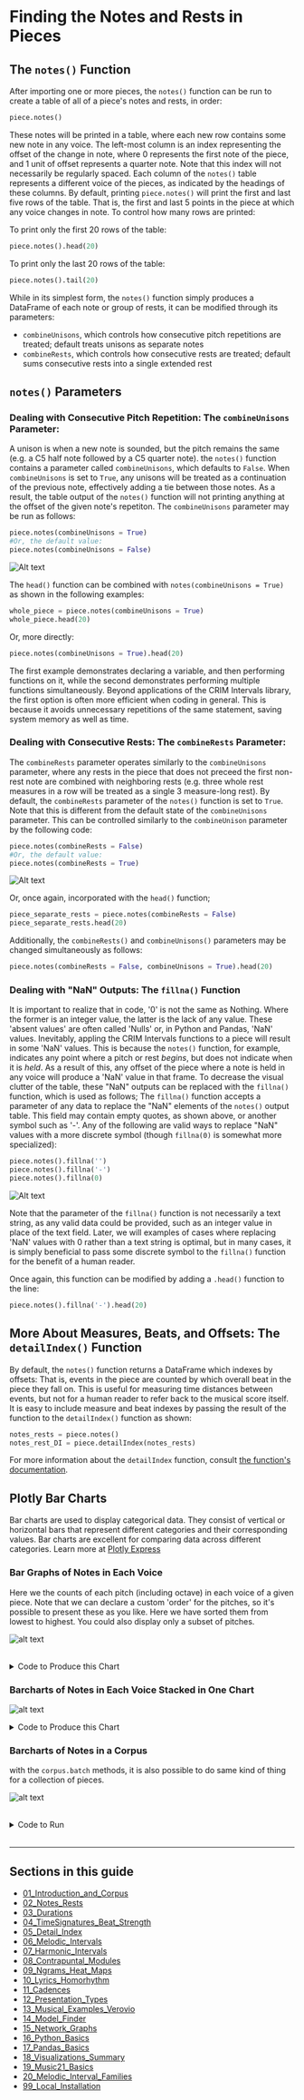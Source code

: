 # Finding the Notes and Rests in Pieces

## The `notes()` Function  

After importing one or more pieces, the `notes()` function can be run to create a table of all of a piece's notes and rests, in order:  

```python
piece.notes()
```

These notes will be printed in a table, where each new row contains some new note in any voice. The left-most column is an index representing the offset of the change in note, where 0 represents the first note of the piece, and 1 unit of offset represents a quarter note. Note that this index will not necessarily be regularly spaced. Each column of the `notes()` table represents a different voice of the pieces, as indicated by the headings of these columns. By default, printing `piece.notes()` will print the first and last five rows of the table. That is, the first and last 5 points in the piece at which any voice changes in note. To control how many rows are printed:  

To print only the first 20 rows of the table:  

```python
piece.notes().head(20)
```

To print only the last 20 rows of the table:  

```python
piece.notes().tail(20)
```

While in its simplest form, the `notes()` function simply produces a DataFrame of each note or group of rests, it can be modified through its parameters:  

* `combineUnisons`, which controls how consecutive pitch repetitions are treated; default treats unisons as separate notes  
* `combineRests`, which controls how consecutive rests are treated; default sums consecutive rests into a single extended rest  

## `notes()` Parameters  

### Dealing with Consecutive Pitch Repetition: The `combineUnisons` Parameter:  

A unison is when a new note is sounded, but the pitch remains the same (e.g. a C5 half note followed by a C5 quarter note). the `notes()` function contains a parameter called `combineUnisons`, which defaults to `False`. When `combineUnisons` is set to `True`, any unisons will be treated as a continuation of the previous note, effectively adding a tie between those notes. As a result, the table output of the `notes()` function will not printing anything at the offset of the given note's repetiton. The `combineUnisons` parameter may be run as follows:  

```python
piece.notes(combineUnisons = True)  
#Or, the default value:  
piece.notes(combineUnisons = False)
```   

![Alt text](images/notes_2.png)

The `head()` function can be combined with `notes(combineUnisons = True)` as shown in the following examples:  

```python
whole_piece = piece.notes(combineUnisons = True)
whole_piece.head(20)
``` 

Or, more directly:  

```python
piece.notes(combineUnisons = True).head(20)
```  

The first example demonstrates declaring a variable, and then performing functions on it, while the second demonstrates performing multiple functions simultaneously. Beyond applications of the CRIM Intervals library, the first option is often more efficient when coding in general. This is because it avoids unnecessary repetitions of the same statement, saving system memory as well as time.

### Dealing with Consecutive Rests: The `combineRests` Parameter:  

The `combineRests` parameter operates similarly to the `combineUnisons` parameter, where any rests in the piece that does not preceed the first non-rest note are combined with neighboring rests (e.g. three whole rest measures in a row will be treated as a single 3 measure-long rest). By default, the `combineRests` parameter of the `notes()` function is set to `True`. Note that this is different from the default state of the `combineUnisons` parameter. This can be controlled similarly to the `combineUnison` parameter by the following code:  

```python
piece.notes(combineRests = False)  
#Or, the default value:  
piece.notes(combineRests = True)
```

![Alt text](images/_notes_3.png)

Or, once again, incorporated with the `head()` function;  

```python
piece_separate_rests = piece.notes(combineRests = False)  
piece_separate_rests.head(20)
```
  
Additionally, the `combineRests()` and `combineUnisons()` parameters may be changed simultaneously as follows:  

```python
piece.notes(combineRests = False, combineUnisons = True).head(20)
```

### Dealing with "NaN" Outputs: The `fillna()` Function  

It is important to realize that in code, '0' is not the same as Nothing. Where the former is an integer value, the latter is the lack of any value. These 'absent values' are often called 'Nulls' or, in Python and Pandas, 'NaN' values. Inevitably, appling the CRIM Intervals functions to a piece will result in some 'NaN' values. This is because the `notes()` function, for example, indicates any point where a pitch or rest *begins*, but does not indicate when it is *held*. As a result of this, any offset of the piece where a note is held in any voice will produce a 'NaN' value in that frame. To decrease the visual clutter of the table, these "NaN" outputs can be replaced with the `fillna()` function, which is used as follows; The `fillna()` function accepts a parameter of any data to replace the "NaN" elements of the `notes()` output table. This field may contain empty quotes, as shown above, or another symbol such as '-'. Any of the following are valid ways to replace "NaN" values with a more discrete symbol (though `fillna(0)` is somewhat more specialized):  

```python
piece.notes().fillna('')  
piece.notes().fillna('-')  
piece.notes().fillna(0)
```

![Alt text](images/notes_4.png)

Note that the parameter of the `fillna()` function is not necessarily a text string, as any valid data could be provided, such as an integer value in place of the text field. Later, we will examples of cases where replacing 'NaN' values with 0 rather than a text string is optimal, but in many cases, it is simply beneficial to pass some discrete symbol to the `fillna()` function for the benefit of a human reader.  

Once again, this function can be modified by adding a `.head()` function to the line:  

```python
piece.notes().fillna('-').head(20)
```  

## More About Measures, Beats, and Offsets: The `detailIndex()` Function  

By default, the `notes()` function returns a DataFrame which indexes by offsets: That is, events in the piece are counted by which overall beat in the piece they fall on. This is useful for measuring time distances between events, but not for a human reader to refer back to the musical score itself. It is easy to include measure and beat indexes by passing the result of the function to the `detailIndex()` function as shown:  

```python
notes_rests = piece.notes()  
notes_rest_DI = piece.detailIndex(notes_rests)
```

For more information about the `detailIndex` function, consult [the function's documentation](09_DetailIndex.md).  


## Plotly Bar Charts

Bar charts are used to display categorical data. They consist of vertical or horizontal bars that represent different categories and their corresponding values. Bar charts are excellent for comparing data across different categories.  Learn more at [Plotly Express](https://plotly.com/python/bar-charts/)


### Bar Graphs of Notes in Each Voice

Here we the counts of each pitch (including octave) in each voice of a given piece.  Note that we can declare a custom 'order' for the pitches, so it's possible to present these as you like.  Here we have sorted them from lowest to highest.  You could also display only a subset of pitches.

![alt text](images/nr_chart_voices.png)

<br>

<Details>

<Summary>Code to Produce this Chart</Summary>

```python
# assuming all the usual CRIM Intervals imports already done .  . 
url = 'https://crimproject.org/mei/CRIM_Model_0001.mei'
piece = importScore(url)

# give the chart a meaningful title based on your piece:
md = piece.metadata  
chart_title = "Distribution of Notes in " + md['composer'] + ", " + md['title']

# set the custom order for pitches
pitch_order = ['E-2', 'E2', 'F2', 'F#2', 'G2', 'A2', 'B-2', 'B2', 
               'C3', 'C#3', 'D3', 'E-3','E3', 'F3', 'F#3', 'G3', 'G#3','A3', 'B-3','B3',
               'C4', 'C#4','D4', 'E-4', 'E4', 'F4', 'F#4','G4', 'A4', 'B-4', 'B4',
               'C5', 'C#5','D5', 'E-5','E5', 'F5', 'F#5', 'G5', 'A5', 'B-5', 'B5']

# get the notes and create the dataframe for the chart
nr = piece.notes().fillna('-')  
nr = nr.apply(pd.Series.value_counts).fillna(0).astype(int).reset_index().copy()  
nr.rename(columns={'index': 'pitch'}, inplace=True)  
nr['pitch'] = pd.Categorical(nr["pitch"], categories=pitch_order)  
nr = nr.sort_values(by="pitch").dropna().copy()  
voices = nr.columns.to_list()[1:]  # Exclude 'pitch' column
# melt the dataframe to long format suitable for px.bar
melted_nr = nr.melt(id_vars='pitch', var_name='voice', value_name='count')
# create a custom color palette
custom_palette = px.colors.qualitative.Plotly + px.colors.qualitative.Dark24 + px.colors.qualitative.Light24
color_dict = {voice: custom_palette[i % len(custom_palette)] for i, voice in enumerate(voices)}
# Plot using Plotly Express with stacked bars
fig = px.bar(melted_nr, 
             x='pitch', 
             y='count', 
             color='voice', 
             facet_col='voice', 
             category_orders={'pitch': pitch_order}, 
             color_discrete_map=color_dict, barmode='stack',
             height=700,
             width=1000,
             title=chart_title)

fig.update_layout(showlegend=True)
fig.show()
``` 
</Details>



### Barcharts of Notes in Each Voice Stacked in One Chart


![alt text](images/nr_chart_combined.png)

<Details>

<Summary>Code to Produce this Chart</Summary>

```python
import plotly.express as px
# set order of tones
pitch_order = ['E-2', 'E2', 'F2', 'F#2', 'G2', 'A2', 'B-2', 'B2', 
               'C3', 'C#3', 'D3', 'E-3','E3', 'F3', 'F#3', 'G3', 'G#3','A3', 'B-3','B3',
               'C4', 'C#4','D4', 'E-4', 'E4', 'F4', 'F#4','G4', 'A4', 'B-4', 'B4',
               'C5', 'C#5','D5', 'E-5','E5', 'F5', 'F#5', 'G5', 'A5', 'B-5', 'B5']
nr = piece.notes().fillna('-')  
nr = nr.apply(pd.Series.value_counts).fillna(0).astype(int).reset_index().copy()  
nr.rename(columns={'index': 'pitch'}, inplace=True)  
nr['pitch'] = pd.Categorical(nr["pitch"], categories=pitch_order)  
nr = nr.sort_values(by="pitch").dropna().copy()  

voices = nr.columns.to_list()[1:]  # Exclude 'pitch' column

# Melt the dataframe to long format suitable for px.bar
melted_nr = nr.melt(id_vars='pitch', var_name='voice', value_name='count')

# Create a custom color palette
custom_palette = px.colors.qualitative.Plotly + px.colors.qualitative.Dark24 + px.colors.qualitative.Light24
color_dict = {voice: custom_palette[i % len(custom_palette)] for i, voice in enumerate(voices)}

# Create the stacked bar chart
fig = px.bar(nr_melted, 
             x='pitch', 
             y='count', 
             color='voice', 
             barmode='stack',
            title="Chart of Melodic Intervals")

fig.show()
```

</Details>


### Barcharts of Notes in a Corpus

with the `corpus.batch` methods, it is also possible to do same kind of thing for a collection of pieces.

![alt text](images/nr_corpus_chart.png)

<br>


<Details>

<Summary>Code to Run</Summary>

```python
# notes in a corpus
def corpus_notes(corpus, combine_unisons_choice, combine_rests_choice):
    func = ImportedPiece.notes  # <- NB there are no parentheses here
    list_of_dfs = corpus.batch(func = func, 
                                kwargs = {'combineUnisons': combine_unisons_choice, 'combineRests': combine_rests_choice}, 
                                metadata=False)
    func1 = ImportedPiece.numberParts
    list_of_dfs = corpus.batch(func = func1,
                               kwargs = {'df' : list_of_dfs},
                               metadata=True)
    
    
    nr = pd.concat(list_of_dfs)
    cols_to_move = ['Composer', 'Title', 'Date']
    nr = nr[cols_to_move + [col for col in nr.columns if col not in cols_to_move]]
    return nr

# settings
combine_unisons_choice = False
combine_rests_choice = False
kind_choice = 'd'
directed = True
compound = True
exclude_rests = True

# load corpus
file_list = ['https://crimproject.org/mei/CRIM_Model_0001.mei', 'https://crimproject.org/mei/CRIM_Model_0008.mei']
corpus = CorpusBase(file_list)

# run function and create chart
nr = corpus_notes(corpus, combine_unisons_choice, combine_rests_choice)
nr_no_mdata = nr.drop(['Composer', 'Title', "Date"], axis=1)

nr_counts = pd.DataFrame(nr_no_mdata.apply(pd.Series.value_counts))

if exclude_rests == True:
    nr_counts = nr_counts.drop('Rest', axis=0)
                                                               
voices = nr_counts.columns.to_list() 

chart_title = "Distribution of Notes in Corpus"
fig = px.bar(nr_counts, x=nr_counts.index, y=list(nr_counts.columns),
                    title=chart_title)
fig.update_layout(xaxis_title="Note", 
                    yaxis_title="Count",
                    legend_title='Voices',
                       height=700,
                       width=1000)
fig.show()
```

</Details>

<br>

-----

## Sections in this guide

  * [01_Introduction_and_Corpus](/tutorial/01_Introduction_and_Corpus.md)
  * [02_Notes_Rests](/tutorial//02_Notes_Rests.md)
  * [03_Durations](/tutorial//03_Durations.md) 
  * [04_TimeSignatures_Beat_Strength](/tutorial//04_TimeSignatures_Beat_Strength.md)
  * [05_Detail_Index](/tutorial//05_Detail_Index.md)
  * [06_Melodic_Intervals](/tutorial//06_Melodic_Intervals.md)
  * [07_Harmonic_Intervals](/tutorial//07_Harmonic_Intervals.md)
  * [08_Contrapuntal_Modules](/tutorial//08_Contrapuntal_Modules.md)
  * [09_Ngrams_Heat_Maps](/tutorial//09_Ngrams_Heat_Maps.md)
  * [10_Lyrics_Homorhythm](/tutorial//10_Lyrics_Homorhythm.md)
  * [11_Cadences](/tutorial//11_Cadences.md)
  * [12_Presentation_Types](/tutorial//12_Presentation_Types.md)
  * [13_Musical_Examples_Verovio](/tutorial//13_Musical_Examples_Verovio.md)
  * [14_Model_Finder](/tutorial//14_Model_Finder.md)
  * [15_Network_Graphs](/tutorial//15_Network_Graphs.md)
  * [16_Python_Basics](/tutorial//16_Python_Basics.md)
  * [17_Pandas_Basics](/tutorial//17_Pandas_Basics.md)
  * [18_Visualizations_Summary](/tutorial//18_Visualizations_Summary.md)
  * [19_Music21_Basics](/tutorial//18_Music21_Basics.md)
  * [20_Melodic_Interval_Families](/tutorial//20_Melodic_Interval_Families.md)
  * [99_Local_Installation](/tutorial//99_Local_Installation.md)